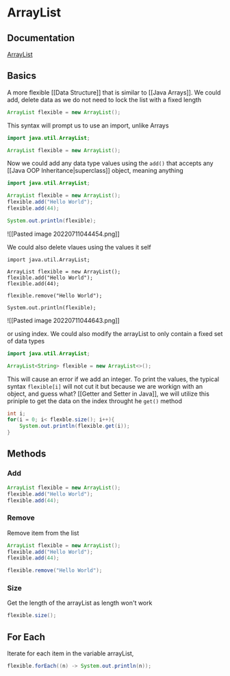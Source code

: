 # ArrayList
## Documentation
[ArrayList](https://docs.oracle.com/en/java/javase/18/docs/api/java.base/java/util/ArrayList.html)

## Basics
A more flexible [[Data Structure]] that is similar to [[Java Arrays]]. We could add, delete data as we do not need to lock the list with a fixed length
```java
ArrayList flexible = new ArrayList();
```

This syntax will prompt us to use an import, unlike Arrays
```java
import java.util.ArrayList;

ArrayList flexible = new ArrayList();
```

Now we could add any data type values using the `add()` that accepts any [[Java OOP Inheritance|superclass]] object, meaning anything
```java
import java.util.ArrayList;

ArrayList flexible = new ArrayList();
flexible.add("Hello World");
flexible.add(44);

System.out.println(flexible);
```
![[Pasted image 20220711044454.png]]

We could also delete vlaues using the values it self
```hava
import java.util.ArrayList;

ArrayList flexible = new ArrayList();
flexible.add("Hello World");
flexible.add(44);

flexible.remove("Hello World");

System.out.println(flexible);
```
![[Pasted image 20220711044643.png]]

or using index. We could also modify the arrayList to only contain a fixed set of data types
```java
import java.util.ArrayList;

ArrayList<String> flexible = new ArrayList<>();
```

This will cause an error if we add an integer.
To print the values, the typical syntax `flexible[i]` will not cut it but because we are workign with an object, and guess what? [[Getter and Setter in Java]], we will utilize this priniple to get the data on the index throught he `get()` method
```java
int i;
for(i = 0; i< flexble.size(); i++){
	System.out.println(flexible.get(i));
}
```

## Methods
### Add
```java
ArrayList flexible = new ArrayList();
flexible.add("Hello World");
flexible.add(44);
```

### Remove
Remove item from the list
```java
ArrayList flexible = new ArrayList();
flexible.add("Hello World");
flexible.add(44);

flexible.remove("Hello World");
```

### Size
Get the length of the arrayList as length won't work
```java
flexible.size();
```

## For Each
Iterate for each item in the variable arrayList,
```java
flexible.forEach((n) -> System.out.println(n));
```
